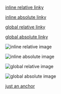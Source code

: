 [inline relative linky](that_dude_mike.js)

[inline absolute linky](ftp://wikis.com/micky.txt)

[global relative linky][relative_linky]

[global absolute linky][absolute_linky]

![inline relative image](mona-lisa.png)

![inline absolute image](http://images.com/mona-lisa.png)

![global relative image][relative_image]

![global absolute image][absolute_image]

[just an anchor](#holdin_it_down)

[relative_linky]: painters/Michelangelo.html
[relative_image]: ./mona-lisa.png
[absolute_linky]: https://www.my-wikis-site.com/peeps/Michelangelo.html
[absolute_image]: https://www.my-photo-site.com/mona-lisa.png

